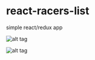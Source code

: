 # react-racers-list
simple react/redux app


![alt tag](https://drive.google.com/open?id=1CHQWyR-uLvFoFwlj7iM08Oj8wCokLIxp "Home Page")

![alt tag](https://drive.google.com/open?id=1s8EfcGT_SZeTSFncaXfg5kvHRNSKw4zz "Racers List Page")